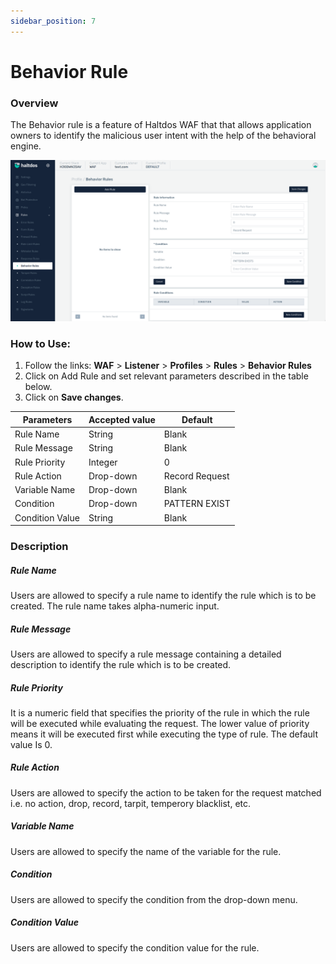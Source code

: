 ```yaml
---
sidebar_position: 7
---
```


# Behavior Rule
### Overview
The Behavior rule is a feature of Haltdos WAF that that allows application owners to identify the malicious user intent with the help of the behavioral engine.
   
![Behavior Rule](/img/waf/v7/docs/behavior_rule.png)
   
### How to Use:
1. Follow the links: **WAF** > **Listener** > **Profiles** > **Rules** > **Behavior Rules**
2. Click on Add Rule and set relevant parameters described in the table below.
3. Click on **Save changes**.
   
| Parameters      | Accepted value |  Default       |
|-----------------|----------------|----------------|
| Rule Name       | String         | Blank          |
| Rule Message    | String         | Blank          |
| Rule Priority   | Integer        | 0              |
| Rule Action     | Drop-down      | Record Request |
| Variable Name   | Drop-down      | Blank          |
| Condition       | Drop-down      | PATTERN EXIST  |
| Condition Value | String         | Blank          |
   
### Description

##### **Rule Name**
Users are allowed to specify a rule name to identify the rule which is to be created. The rule name takes alpha-numeric input.

##### **Rule Message**
Users are allowed to specify a rule message containing a detailed description to identify the rule which is to be created.

##### **Rule Priority**

It is a numeric field that specifies the priority of the rule in which the rule will be executed while evaluating the request. The lower value of priority means it will be executed first while executing the type of rule. The default value Is 0. 

##### **Rule Action**
Users are allowed to specify the action to be taken for the request matched i.e. no action, drop, record, tarpit, temperory blacklist, etc.

##### **Variable Name**
Users are allowed to specify the name of the variable for the rule.

##### **Condition**
Users are allowed to specify the condition from the drop-down menu.

##### **Condition Value**
Users are allowed to specify the condition value for the rule.

